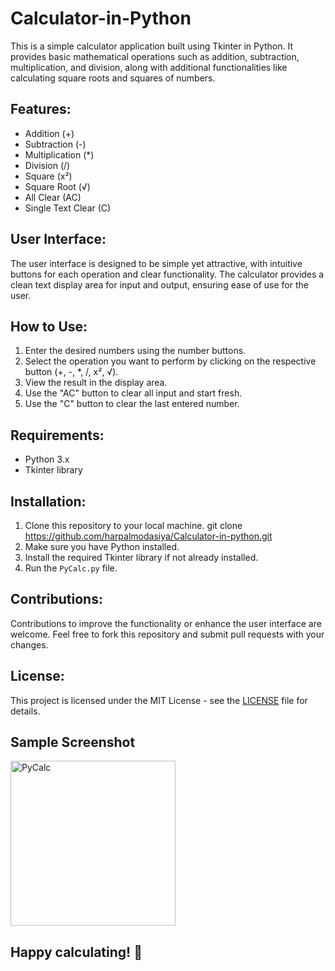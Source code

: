 # Calculator-in-Python
This is a simple calculator application built using Tkinter in Python. It provides basic mathematical operations such as addition, subtraction, multiplication, and division, along with additional functionalities like calculating square roots and squares of numbers.

## Features:

- Addition (+)
- Subtraction (-)
- Multiplication (*)
- Division (/)
- Square (x²)
- Square Root (√)
- All Clear (AC)
- Single Text Clear (C)

## User Interface:

The user interface is designed to be simple yet attractive, with intuitive buttons for each operation and clear functionality. The calculator provides a clean text display area for input and output, ensuring ease of use for the user.

## How to Use:

1. Enter the desired numbers using the number buttons.
2. Select the operation you want to perform by clicking on the respective button (+, -, *, /, x², √).
3. View the result in the display area.
4. Use the "AC" button to clear all input and start fresh.
5. Use the "C" button to clear the last entered number.

## Requirements:

- Python 3.x
- Tkinter library

## Installation:

1. Clone this repository to your local machine.
   git clone https://github.com/harpalmodasiya/Calculator-in-python.git
3. Make sure you have Python installed.
4. Install the required Tkinter library if not already installed.
5. Run the `PyCalc.py` file.

## Contributions:

Contributions to improve the functionality or enhance the user interface are welcome. Feel free to fork this repository and submit pull requests with your changes.

## License:

This project is licensed under the MIT License - see the [LICENSE](LICENSE) file for details.

## Sample Screenshot

<img width="264" alt="PyCalc" src="https://github.com/harpalmodasiya/Calculator-in-Python/assets/171497968/aa632c9c-2879-40c2-bec1-f38209b0f0da">


## Happy calculating! 🧮
